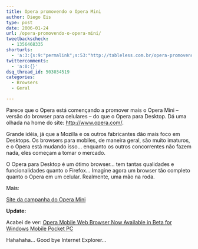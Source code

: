 ```yaml
---
title: Opera promovendo o Opera Mini
author: Diego Eis
type: post
date: 2006-01-24
url: /opera-promovendo-o-opera-mini/
tweetbackscheck:
  - 1356468335
shorturls:
  - 'a:3:{s:9:"permalink";s:53:"http://tableless.com.br/opera-promovendo-o-opera-mini";s:7:"tinyurl";s:26:"http://tinyurl.com/3dham66";s:4:"isgd";s:19:"http://is.gd/FZ2im6";}'
twittercomments:
  - 'a:0:{}'
dsq_thread_id: 503034519
categories:
  - Browsers
  - Geral

---
```

Parece que o Opera está començando a promover mais o Opera Mini &#8211; versão do browser para celulares &#8211; do que o Opera para Desktop. Dá uma olhada na home do site: <http://www.opera.com/>.
  
Grande idéia, já que a Mozilla e os outros fabricantes dão mais foco em Desktops. Os browsers para mobiles, de maneira geral, são muito imaturos, e o Opera está mudando isso&#8230; enquanto os outros concorrentes não fazem nada, eles começam a tomar o mercado.

O Opera para Desktop é um ótimo browser&#8230; tem tantas qualidades e funcionalidades quanto o Firefox&#8230; Imagine agora um browser tão completo quanto o Opera em um celular. Realmente, uma mão na roda.

Mais:
  
[Site da campanha do Opera Mini][1]

**Update:**
  
Acabei de ver: [Opera Mobile Web Browser Now Available in Beta for Windows Mobile Pocket PC][2]
  
Hahahaha&#8230; Good bye Internet Explorer&#8230;

 [1]: http://www.opera.com/products/mobile/operamini/campaign/
 [2]: http://www.opera.com/pressreleases/en/2006/01/18/